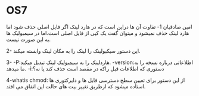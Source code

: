 # OS7 
امین صادقیان
1-
تفاوت آن ها دراین است که در هارد لینک اگر فایل اصلی حذف شود اما هارد لینک حذف نمیشود و میتوان گفت یک کپی از فایل اصلی است.اما در سیمبولیک ها به این صورت نیست.


2-
این دستور سیکبولینک را لینک را به مکان لینک وابسته میکند.

3-
-P:هاردلینک را به سیمبولیک لینک تبدیل میکند.
-version:اطلاعاتی درباره نسخه را به ما میدهد.
-i:دستوری که اطلاعات قبل راکه در مقصد است حذف کند یا نه؟

4-whatis chmod:
از این دستور برای تعیین سطح دسترسی فایل ها و دایرکتوری ها استاده میشود که ازطریق تغییر بیت های حالت این اتفاق می افتد.
